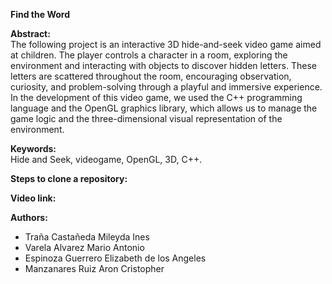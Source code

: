 **Find the Word**

**Abstract:**   
The following project is an interactive 3D hide-and-seek video game aimed at children. The player controls a character in a room, exploring the environment and interacting with objects to discover hidden letters. These letters are scattered throughout the room, encouraging observation, curiosity, and problem-solving through a playful and immersive experience. In the development of 
this video game, we used the C++ programming language and the OpenGL graphics library, which allows us to manage the game logic and the three-dimensional visual representation of the environment.    

    

**Keywords:**  
Hide and Seek, videogame, OpenGL, 3D, C++. 



**Steps to clone a repository:** 


**Video link:**

          
**Authors:**  
- Traña Castañeda Mileyda Ines  
- Varela Alvarez Mario Antonio   
- Espinoza Guerrero Elizabeth de los Angeles    
- Manzanares Ruiz Aron Cristopher 
